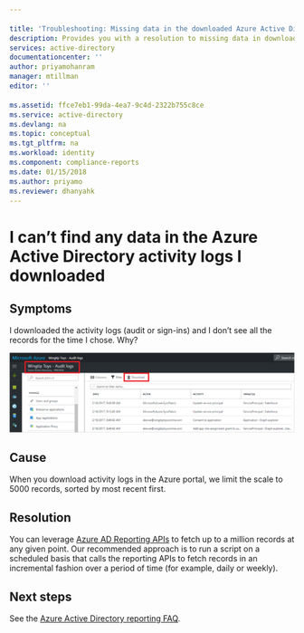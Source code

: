 ```yaml
---

title: 'Troubleshooting: Missing data in the downloaded Azure Active Directory activity logs | Microsoft Docs'
description: Provides you with a resolution to missing data in downloaded Azure Active Directory activity logs.
services: active-directory
documentationcenter: ''
author: priyamohanram
manager: mtillman
editor: ''

ms.assetid: ffce7eb1-99da-4ea7-9c4d-2322b755c8ce
ms.service: active-directory
ms.devlang: na
ms.topic: conceptual
ms.tgt_pltfrm: na
ms.workload: identity
ms.component: compliance-reports
ms.date: 01/15/2018
ms.author: priyamo
ms.reviewer: dhanyahk
---
```


# I can’t find any data in the Azure Active Directory activity logs I downloaded


## Symptoms

I downloaded the activity logs (audit or sign-ins) and I don’t see all the records for the time I chose. Why? 

 ![Reporting](./media/troubleshoot-missing-data-download/01.png)
 

## Cause

When you download activity logs in the Azure portal, we limit the scale to 5000 records, sorted by most recent first. 

## Resolution

You can leverage [Azure AD Reporting APIs](concept-reporting-api.md) to fetch up to a million records at any given point. Our recommended approach is to run a script on a scheduled basis that calls the reporting APIs to fetch records in an incremental fashion over a period of time (for example, daily or weekly).

## Next steps
See the [Azure Active Directory reporting FAQ](reports-faq.md).

